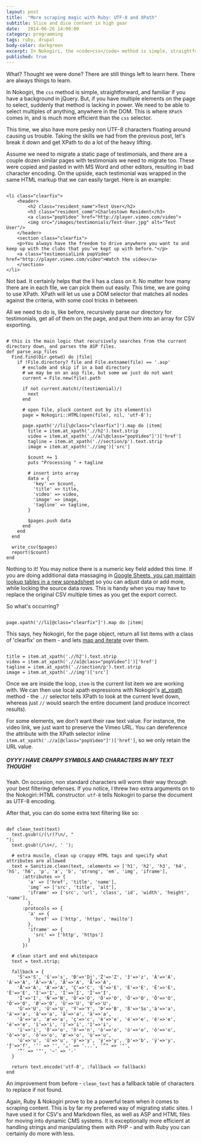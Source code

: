 ```yaml
---
layout: post
title:  "More scraping magic with Ruby: UTF-8 and XPath"
subtitle: Slice and dice content in high gear
date:   2014-06-26 14:00:00
category: programming
tags: ruby, drupal
body-color: darkgreen
excerpt: In Nokogiri, the <code>css</code> method is simple, straightforward, and familiar if you have a background in jQuery. But, if you have multiple elements on the page to select, suddenly that method is lacking in power. We need to be able to select multiples of anything, anywhere in the DOM. This is where <code>XPath</code> comes in, and is much more efficient than the <code>css</code> selector.
published: true
---
```


What? Thought we were done? There are still things left to learn here. There are always things to learn.

In Nokogiri, the <code>css</code> method is simple, straightforward, and familiar if you have a background in jQuery. But, if you have multiple elements on the page to select, suddenly that method is lacking in power.
We need to be able to select multiples of anything, anywhere in the DOM. This is where <code>XPath</code> comes in, and is much more efficient than the <code>css</code> selector.

This time, we also have more pesky non UTF-8 characters floating around causing us trouble. Taking the skills we had from the previous post, let's break it down and get XPath to do a lot of the heavy lifting.

Assume we need to migrate a static page of testimonials, and there are a couple dozen similar pages with testimonials we need to migrate too. These were copied and pasted in with MS Word and other editors, resulting in bad character
encoding. On the upside, each testimonial was wrapped in the same HTML markup that we can easily target. Here is an example:

<pre class="language-markup"><code class="language-markup">
&lt;li class="clearfix"&gt;
    &lt;header&gt;
        &lt;h2 class="resident_name">Test User&lt;/h2&gt;
        &lt;h3 class="resident_comm">Charlestown Resident&lt;/h3&gt;
        &lt;a class="popVideo" href="http://player.vimeo.com/video"&gt;
        &lt;img src="/images/testimonials/Test-User.jpg" alt="Test User"/&gt;
    &lt;/header&gt;
    &lt;section class="clearfix"&gt;
    &lt;p>You always have the freedom to drive anywhere you want to and keep up with the clubs that you’ve kept up with before."&lt;/p&gt;
    &lt;a class="testimonialLink popVideo" href="http://player.vimeo.com/video">Watch the video&lt;/a&gt;
    &lt;/section&gt;
&lt;/li&gt;
</code></pre>

Not bad. It certainly helps that the li has a class on it. No matter how many there are in each file, we can pick them out easily. This time, we are going to use XPath. XPath will let us use a DOM selector that matches all nodes against the criteria, with some
cool tricks in between.

All we need to do is, like before, recursively parse our directory for testimonials, get all of them on the page, and put them into an array for CSV exporting.

<pre class="language-markup"><code class="language-ruby">
# this is the main logic that recursively searches from the current directory down, and parses the ASP files.
def parse_asp_files
  Find.find(Dir.getwd) do |file|
    if !File.directory? file and File.extname(file) == '.asp'
      # exclude and skip if in a bad directory
      # we may be on an asp file, but some we just do not want
      current = File.new(file).path

      if not current.match(/(testimonial)/)
        next
      end

      # open file, pluck content out by its element(s)
      page = Nokogiri::HTML(open(file), nil, 'utf-8');

      page.xpath('//li[\@class="clearfix"]').map do |item|
        title = item.at_xpath('.//h2').text.strip
        video = item.at_xpath('.//a[\@class="popVideo"]')['href']
        tagline = item.at_xpath('.//section/p').text.strip
        image = item.at_xpath('.//img')['src']

        $count += 1
        puts "Processing " + tagline

        # insert into array
        data = {
          'key' => $count,
          'title' => title,
          'video' => video,
          'image' => image,
          'tagline' => tagline,
        }

        $pages.push data
      end
    end
  end

  write_csv($pages)
  report($count)
end
</code></pre>

Nothing to it! You may notice there is a numeric key field added this time. If you are doing additional data massaging in [Google Sheets, you can maintain lookup tables in a new spreadsheet](https://support.google.com/docs/answer/3256570?hl=en) so you can adjust data or add more, while locking the source
data rows. This is handy when you may have to replace the original CSV multiple times as you get the export correct.

So what's occurring?

<pre class="language-markup"><code class="language-ruby">
page.xpath('//li[@class="clearfix"]').map do |item|
</code></pre>

This says, hey Nokogiri, for the page object, return all list items with a class of 'clearfix' on them - and lets [map and iterate](http://www.ruby-doc.org/core-2.1.2/Array.html) over them.

<pre class="language-markup"><code class="language-ruby">
title = item.at_xpath('.//h2').text.strip
video = item.at_xpath('.//a[@class="popVideo"]')['href']
tagline = item.at_xpath('.//section/p').text.strip
image = item.at_xpath('.//img')['src']
</code></pre>

Once we are inside the loop, <code>item</code> is the current list item we are working with. We can then use local xpath expressions with Nokogiri's [at_xpath](http://nokogiri.org/Nokogiri/XML/Node.html#method-i-at_xpath) method - the <code>.//</code> selector tells XPath to look at the current level down, whereas just <code>//</code> would
search the entire document (and produce incorrect results).

For some elements, we don't want their raw text value. For instance, the video link, we just want to preserve the Vimeo URL. You can dereference the attribute with the XPath selector inline <code>item.at_xpath('.//a[@class="popVideo"]')['href']</code>, so we only
retain the URL value.

##### OYYY I HAVE CRAPPY SYMBOLS AND CHARACTERS IN MY TEXT THOUGH!

Yeah. On occasion, non standard characters will worm their way through your best filtering defenses. If you notice, I threw two extra arguments on to the Nokogiri::HTML constructor. <code>utf-8</code> tells Nokogiri to parse the document as UTF-8 encoding.

After that, you can do some extra text filtering like so:

<pre class="language-markup"><code class="language-ruby">
def clean_text(text)
  text.gsub!(/(\r)?\n/, "<br />");
  text.gsub!(/\s+/, ' ');

  # extra muscle, clean up crappy HTML tags and specify what attributes are allowed
  text = Sanitize.clean(text, :elements => ['h1', 'h2', 'h3', 'h4', 'h5', 'h6', 'p', 'a', 'b', 'strong', 'em', 'img', 'iframe'],
      :attributes => {
        'a' => ['href', 'title', 'name'],
        'img' => ['src', 'title', 'alt'],
        'iframe' => ['src', 'url', 'class', 'id', 'width', 'height', 'name'],
        },
      :protocols => {
        'a' => {
          'href' => ['http', 'https', 'mailto']
        },
        'iframe' => {
          'src' => ['http', 'https']
        }
      })

  # clean start and end whitespace
  text = text.strip;

  fallback = {
    'Š'=>'S', 'š'=>'s', 'Ð'=>'Dj','Ž'=>'Z', 'ž'=>'z', 'À'=>'A', 'Á'=>'A', 'Â'=>'A', 'Ã'=>'A', 'Ä'=>'A',
    'Å'=>'A', 'Æ'=>'A', 'Ç'=>'C', 'È'=>'E', 'É'=>'E', 'Ê'=>'E', 'Ë'=>'E', 'Ì'=>'I', 'Í'=>'I', 'Î'=>'I',
    'Ï'=>'I', 'Ñ'=>'N', 'Ò'=>'O', 'Ó'=>'O', 'Ô'=>'O', 'Õ'=>'O', 'Ö'=>'O', 'Ø'=>'O', 'Ù'=>'U', 'Ú'=>'U',
    'Û'=>'U', 'Ü'=>'U', 'Ý'=>'Y', 'Þ'=>'B', 'ß'=>'Ss','à'=>'a', 'á'=>'a', 'â'=>'a', 'ã'=>'a', 'ä'=>'a',
    'å'=>'a', 'æ'=>'a', 'ç'=>'c', 'è'=>'e', 'é'=>'e', 'ê'=>'e', 'ë'=>'e', 'ì'=>'i', 'í'=>'i', 'î'=>'i',
    'ï'=>'i', 'ð'=>'o', 'ñ'=>'n', 'ò'=>'o', 'ó'=>'o', 'ô'=>'o', 'õ'=>'o', 'ö'=>'o', 'ø'=>'o', 'ù'=>'u',
    'ú'=>'u', 'û'=>'u', 'ý'=>'y', 'ý'=>'y', 'þ'=>'b', 'ÿ'=>'y', 'ƒ'=>'f', '’' => '', '…' => '...', '”" => '"',
    '“' => '"', '—' => '-'
  }

  return text.encode('utf-8', :fallback => fallback)
end
</code></pre>

An improvement from before - <code>clean_text</code> has a fallback table of characters to replace if not found.

Again, Ruby & Nokogiri prove to be a powerful team when it comes to scraping content. This is by far my preferred way of migrating static sites. I have used it for CSV's and Markdown files, as well as ASP and HTML files for moving into 
dynamic CMS systems. It is exceptionally more efficient at handling strings and manipulating them with PHP - and with Ruby you can certainly do more with less.